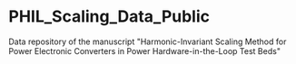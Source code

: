 # PHIL_Scaling_Data_Public
Data repository of the manuscript "Harmonic-Invariant Scaling Method for Power Electronic Converters in Power Hardware-in-the-Loop Test Beds"
